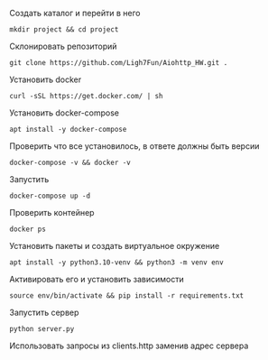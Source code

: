 Создать каталог и перейти в него
```
mkdir project && cd project
```
Склонировать репозиторий
```
git clone https://github.com/Ligh7Fun/Aiohttp_HW.git .
```


Установить docker
```
curl -sSL https://get.docker.com/ | sh
```
Установить docker-compose
```
apt install -y docker-compose
```

Проверить что все установилось, в ответе должны быть версии
```
docker-compose -v && docker -v
```

Запустить
```
docker-compose up -d
```
Проверить контейнер
```
docker ps
```
Установить пакеты и создать виртуальное окружение
```
apt install -y python3.10-venv && python3 -m venv env
```
Активировать его и установить зависимости
```
source env/bin/activate && pip install -r requirements.txt
```
Запустить сервер
```
python server.py
```

Использовать запросы из clients.http заменив адрес сервера